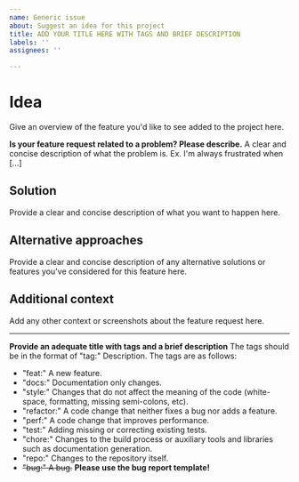 ```yaml
---
name: Generic issue
about: Suggest an idea for this project
title: ADD YOUR TITLE HERE WITH TAGS AND BRIEF DESCRIPTION
labels: ''
assignees: ''

---
```


# Idea
Give an overview of the feature you'd like to see added to the project here.

**Is your feature request related to a problem? Please describe.**
A clear and concise description of what the problem is. Ex. I'm always frustrated when [...]

## Solution
Provide a clear and concise description of what you want to happen here.

## Alternative approaches
Provide a clear and concise description of any alternative solutions or features you've considered for this feature here.

## Additional context
Add any other context or screenshots about the feature request here.

--- 

**Provide an adequate title with tags and a brief description**
The tags should be in the format of "tag:" Description. The tags are as follows:
- "feat:" A new feature.
- "docs:" Documentation only changes.
- "style:" Changes that do not affect the meaning of the code (white-space, formatting, missing semi-colons, etc).
- "refactor:" A code change that neither fixes a bug nor adds a feature.
- "perf:" A code change that improves performance.
- "test:" Adding missing or correcting existing tests.
- "chore:" Changes to the build process or auxiliary tools and libraries such as documentation generation.
- "repo:" Changes to the repository itself.
- ~~"bug:" A bug.~~ **Please use the bug report template!**